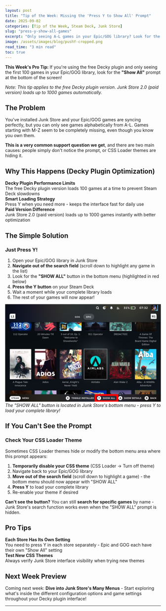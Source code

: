 ```yaml
---
layout: post
title: "Tip of the Week: Missing the 'Press Y to Show All' Prompt"
date: 2025-09-02
categories: [Tip of the Week, Steam Deck, Junk Store]
slug: "press-y-show-all-games"
excerpt: "Only seeing A-L games in your Epic/GOG library? Look for the 'Press Y to Show All' prompt at the bottom - or check if your CSS theme is hiding it!"
image: /assets/images/blog/pushY-cropped.png
read_time: "3 min read"
toc: true
---
```


**This Week's Pro Tip:** If you're using the free Decky plugin and only seeing the first 100 games in your Epic/GOG library, look for the <strong>"Show All"</strong> prompt at the bottom of the screen!

*Note: This tip applies to the free Decky plugin version. Junk Store 2.0 (paid version) loads up to 1000 games automatically.*

## The Problem

You've installed Junk Store and your Epic/GOG games are syncing perfectly, but you can only see games alphabetically from A-L. Games starting with M-Z seem to be completely missing, even though you know you own them.

**This is a very common support question we get**, and there are two main causes: people simply don't notice the prompt, or CSS Loader themes are hiding it.

## Why This Happens (Decky Plugin Optimization)

<div class="game-entry">
  <div class="game-details">
    <strong>Decky Plugin Performance Limits</strong>
    <div class="compatibility-info">
      <div class="compatibility-line">The free Decky plugin version loads 100 games at a time to prevent Steam Deck slowdowns</div>
    </div>
  </div>
</div>

<div class="game-entry">
  <div class="game-details">
    <strong>Smart Loading Strategy</strong>
    <div class="compatibility-info">
      <div class="compatibility-line">Press Y when you need more - keeps the interface fast for daily use</div>
    </div>
  </div>
</div>

<div class="game-entry">
  <div class="game-details">
    <strong>Paid Version Difference</strong>
    <div class="compatibility-info">
      <div class="compatibility-line">Junk Store 2.0 (paid version) loads up to 1000 games instantly with better optimization</div>
    </div>
  </div>
</div>

## The Simple Solution

### Just Press Y!
1. Open your Epic/GOG library in Junk Store
2. **Navigate out of the search field** (scroll down to highlight any game in the list)
3. Look for the **"SHOW ALL"** button in the bottom menu (highlighted in red below)
4. **Press the Y button** on your Steam Deck
5. Wait a moment while your complete library loads
6. The rest of your games will now appear!

![Junk Store bottom menu showing the SHOW ALL button](/assets/images/blog/pushY.png)
*The "SHOW ALL" button is located in Junk Store's bottom menu - press Y to load your complete library!*

## If You Can't See the Prompt

### Check Your CSS Loader Theme
Sometimes CSS Loader themes hide or modify the bottom menu area where this prompt appears:

1. **Temporarily disable your CSS theme** (CSS Loader → Turn off theme)
2. Navigate back to your Epic/GOG library
3. **Move out of the search field** (scroll down to highlight a game) - the bottom menu should now appear with "SHOW ALL"
4. **Press Y** to load your complete library
5. Re-enable your theme if desired

**Can't see the button?** You can still **search for specific games** by name - Junk Store's search function works even when the "SHOW ALL" prompt is hidden.




## Pro Tips

<div class="game-entry">
  <div class="game-details">
    <strong>Each Store Has Its Own Setting</strong>
    <div class="compatibility-info">
      <div class="compatibility-line">You need to press Y in each store separately - Epic and GOG each have their own "Show All" setting</div>
    </div>
  </div>
</div>


<div class="game-entry">
  <div class="game-details">
    <strong>Test New CSS Themes</strong>
    <div class="compatibility-info">
      <div class="compatibility-line">Always verify Junk Store interface visibility when trying new themes</div>
    </div>
  </div>
</div>


## Next Week Preview
Coming next week: **Dive into Junk Store's Many Menus** - Start exploring what's inside the different configuration options and game settings throughout your Decky plugin interface!

---
